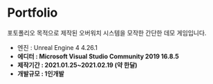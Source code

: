 # Portfolio
포토폴리오 목적으로 제작된 오버워치 시스템을 모작한 간단한 데모 게임입니다.
+ 엔진 : Unreal Engine 4 4.26.1<strong>
+ 에디터 : Microsoft Visual Studio Community 2019 16.8.5
+ 제작기간 : 2021.01.25~2021.02.19 (약 한달)
+ 개발규모 : 1인개발
